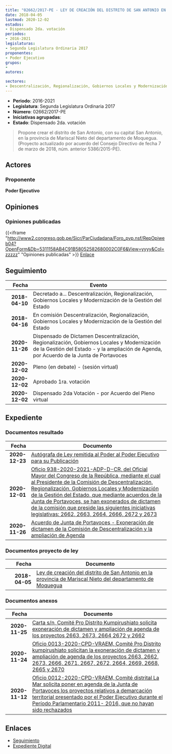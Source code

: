 ```yaml
---
title: "02662/2017-PE - LEY DE CREACIÓN DEL DISTRITO DE SAN ANTONIO EN LA PROVINCIA DE MARISCAL NIETO DEL DEPARTAMENTO DE MOQUEGUA"
date: 2018-04-05
lastmod: 2020-12-02
estados:
- Dispensado 2da. votación
periodos:
- 2016-2021
legislaturas:
- Segunda Legislatura Ordinaria 2017
proponentes:
- Poder Ejecutivo
grupos:
- 
autores:

sectores:
- Descentralización, Regionalización, Gobiernos Locales y Modernización de la Gestión del Estado
---
```

- **Periodo**: 2016-2021
- **Legislatura**: Segunda Legislatura Ordinaria 2017
- **Número**: 02662/2017-PE
- **Iniciativas agrupadas**: 
- **Estado**: Dispensado 2da. votación

> Propone crear el distrito de San Antonio, con su capital San Antonio, en la provincia de Mariscal Nieto del departamento de Moquegua. (Proyecto actualizado por acuerdo del Consejo Directivo de fecha 7 de marzo de 2018, núm. anterior 5386/2015-PE).


## Actores

### Proponente

**Poder Ejecutivo**

## Opiniones

### Opiniones publicadas

{{<iframe "http://www2.congreso.gob.pe/Sicr/ParCiudadana/Foro_pvp.nsf/RepOpiweb04?OpenForm&Db=5311158AB4C91B58052582680002C0F6&View=yyyy&Col=zzzzz" "Opiniones publicadas" >}}
[Enlace](http://www2.congreso.gob.pe/Sicr/ParCiudadana/Foro_pvp.nsf/RepOpiweb04?OpenForm&Db=5311158AB4C91B58052582680002C0F6&View=yyyy&Col=zzzzz)


## Seguimiento

| Fecha | Evento |
|------:|--------|
| **2018-04-10** | Decretado a... Descentralización, Regionalización, Gobiernos Locales y Modernización de la Gestión del Estado |
| **2018-04-16** | En comisión Descentralización, Regionalización, Gobiernos Locales y Modernización de la Gestión del Estado |
| **2020-11-26** | Dispensado de Dictamen Descentralización, Regionalización, Gobiernos Locales y Modernización de la Gestión del Estado - y la ampliación de Agenda, por Acuerdo de la Junta de Portavoces |
| **2020-12-02** | Pleno (en debate) - (sesión virtual) |
| **2020-12-02** | Aprobado 1ra. votación |
| **2020-12-02** | Dispensado 2da Votación - por Acuerdo del Pleno virtual |

## Expediente

### Documentos resultado

| Fecha | Documento |
|------:|-----------|
| **2020-12-23** | [Autógrafa de Ley remitida al Poder al Poder Ejecutivo para su Publicación](https://leyes.congreso.gob.pe/Documentos/2016_2021/Autografas/Ley_y_de_Resolucion_Legislativa/AU02662-20201223.pdf) |
| **2020-12-01** | [Oficio 938-2020-2021-ADP-D-CR, del Oficial Mayor del Congreso de la República, mediante el cual al Presidente de la Comisión de Descentralización, Regionalización, Gobiernos Locales y Modernización de la Gestión del Estado, que mediante acuerdos de la Junta de Portavoces, se han exonerados de dictamen de la comisión que preside las siguientes iniciativas legislativas: 2662, 2663, 2664, 2666, 2672 y 2673](http://www.leyes.congreso.gob.pe/Documentos/2016_2021/Oficios/Oficialia_Mayor/OFICIO-938-2020-2021-ADP-D-CR.pdf) |
| **2020-11-26** | [Acuerdo de Junta de Portavoces - Exoneración de dictamen de la Comisión de Descentralización y la ampliación de Agenda](http://www.leyes.congreso.gob.pe/Documentos/2016_2021/Acuerdos/Junta_Portavoces/AJP02662-20201126.pdf) |

### Documentos proyecto de ley

| Fecha | Documento |
|------:|-----------|
| **2018-04-05** | [Ley de creación del distrito de San Antonio en la provincia de Mariscal Nieto del departamento de Moquegua](http://www.leyes.congreso.gob.pe/Documentos/2016_2021/Proyectos_de_Ley_y_de_Resoluciones_Legislativas/PL0266220180405.pdf) |

### Documentos anexos

| Fecha | Documento |
|------:|-----------|
| **2020-11-25** | [Carta s/n, Comité Pro Distrito Kumpirushiato solicita exoneración de dictamen y ampliación de agenda de los proyectos 2663, 2673, 2664 2672 y 2662](http://www.leyes.congreso.gob.pe/Documentos/2016_2021/Oficios/Otras_Instituciones/CARTA-S-N-20201125-KUMPIRUSHIATO-COORDINADOR.pdf) |
| **2020-11-24** | [Oficio 0013-2020-CPD-VRAEM, Comité Pro Distrito kumpirushiato solicitan la exoneración de dictamen y ampliación de agenda de los proyectos 2663, 2662, 2673, 2666, 2671, 2667, 2672, 2664, 2669, 2668, 2665 y 2670](http://www.leyes.congreso.gob.pe/Documentos/2016_2021/Oficios/Otras_Instituciones/OFICIO-0013-2020-CPD-VRAEM.pdf) |
| **2020-11-12** | [Oficio 0012-2020-CPD-VRAEM, Comité distrital La Mar solicita poner en agenda de la Junta de Portavoces los proyectos relativos a demarcación territorial presentado por el Poder Ejecutivo durante el Período Parlamentario 2011- 2016, que no hayan sido rechazados](http://www.leyes.congreso.gob.pe/Documentos/2016_2021/Oficios/Otras_Instituciones/OFICIO-0012-2020-CPD-VRAEM.pdf) |

## Enlaces

- [Seguimiento](http://www2.congreso.gob.pe/Sicr/TraDocEstProc/CLProLey2016.nsf/f7fff46988ca05b1052578e100829cc7/55384e155cdd46a00525826700055dc8?OpenDocument)
- [Expediente Digital](http://www2.congreso.gob.pe/Sicr/TraDocEstProc/Expvirt_2011.nsf/visbusqptramdoc1621/02662?opendocument)


